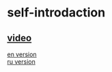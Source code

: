 # self-introdaction

[video](https://youtu.be/eXC9DSMwfdA)
------
[en version](./en-self-introdaction.md)  
[ru version](./ru-self-introdaction.md)  
